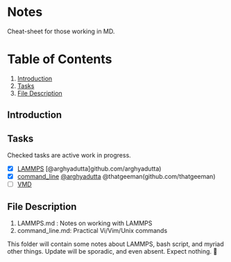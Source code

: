 # Notes
Cheat-sheet for those working in MD. 

# Table of Contents
1. [Introduction](#intro)
2. [Tasks](#tasks)
3. [File Description](#describe)

## Introduction


## Tasks
Checked tasks are active work in progress.
- [x] [LAMMPS](https://github.com/thatgeeman/notes/blob/master/LAMMPS.md) [@arghyadutta]github.com/arghyadutta)
- [x] [command_line](https://github.com/thatgeeman/notes/blob/master/command_line.md) [@arghyadutta](github.com/arghyadutta) @thatgeeman(github.com/thatgeeman)
- [ ] [VMD](https://github.com/thatgeeman/notes/blob/master/VMD.md)

## File Description
1. LAMMPS.md : Notes on working with LAMMPS
2. command_line.md: Practical Vi/Vim/Unix commands

This folder will contain some notes about LAMMPS, bash script, and myriad other 
things. Update will be sporadic, and even absent. Expect nothing. :speak_no_evil:
